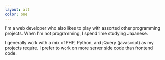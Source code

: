 ```yaml
---
layout: alt
color: one
---
```

I'm a web developer who also likes to play with assorted other programming projects.  When I'm not programming, I spend time studying Japanese.

I generally work with a mix of PHP, Python, and jQuery (javascript) as my projects require.  I prefer to work on more server side code than frontend code.
